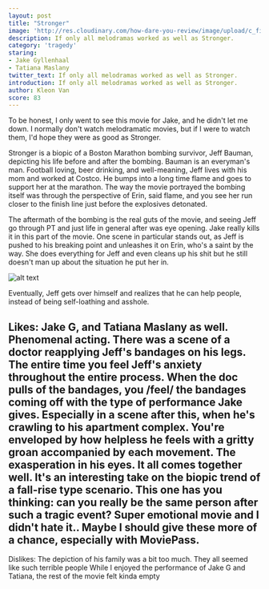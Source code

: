 ```yaml
---
layout: post
title: "Stronger"
image: 'http://res.cloudinary.com/how-dare-you-review/image/upload/c_fill,h_399,w_760/v1529127882/stronger.jpg'
description: If only all melodramas worked as well as Stronger.
category: 'tragedy'
staring:
- Jake Gyllenhaal
- Tatiana Maslany
twitter_text: If only all melodramas worked as well as Stronger.    
introduction: If only all melodramas worked as well as Stronger.
author: Kleon Van
score: 83  
---
```


To be honest, I only went to see this movie for Jake, and he didn't let me down. I normally don't watch melodramatic movies, but if I were to watch them, I'd hope they were as good as Stronger.

Stronger is a biopic of a Boston Marathon bombing survivor, Jeff Bauman, depicting his life before and after the bombing. Bauman is an everyman's man. Football loving, beer drinking, and well-meaning, Jeff lives with his mom and worked at Costco. He bumps into a long time flame and goes to support her at the marathon. The way the movie portrayed the bombing itself was through the perspective of Erin, said flame, and you see her run closer to the finish line just before the explosives detonated.

The aftermath of the bombing is the real guts of the movie, and seeing Jeff go through PT and just life in general after was eye opening. Jake really kills it in this part of the movie. One scene in particular stands out, as Jeff is pushed to his breaking point and unleashes it on Erin, who's a saint by the way. She does everything for Jeff and even cleans up his shit but he still doesn't man up about the situation he put her in.

![alt text](https://res.cloudinary.com/how-dare-you-review/image/upload/c_fill,h_399,w_760/v1529127498/stronger-trailer-jake-gyllenhaal.jpg)

Eventually, Jeff gets over himself and realizes that he can help people, instead of being self-loathing and asshole.

Likes:
Jake G, and Tatiana Maslany as well. Phenomenal acting.
There was a scene of a doctor reapplying Jeff's bandages on his legs. The entire time you feel Jeff's anxiety throughout the entire process. When the doc pulls of the bandages, you /feel/ the bandages coming off with the type of performance Jake gives. Especially in a scene after this, when he's crawling to his apartment complex. You're enveloped by how helpless he feels with a gritty groan accompanied by each movement. The exasperation in his eyes. It all comes together well.
It's an interesting take on the biopic trend of a fall-rise type scenario. This one has you thinking: can you really be the same person after such a tragic event?
Super emotional movie and I didn't hate it.. Maybe I should give these more of a chance, especially with MoviePass.
-           
Dislikes:
The depiction of his family was a bit too much. They all seemed like such terrible people
While I enjoyed the performance of Jake G and Tatiana, the rest of the movie felt kinda empty
